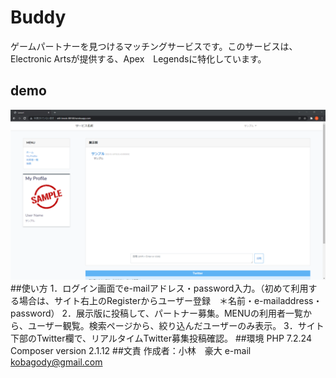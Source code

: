 # Buddy
ゲームパートナーを見つけるマッチングサービスです。このサービスは、Electronic Artsが提供する、Apex　Legendsに特化しています。
## demo
![デモ](https://github.com/GodaiKobayashi/app/blob/master/%E3%82%B9%E3%82%AF%E3%83%AA%E3%83%BC%E3%83%B3%E3%82%B7%E3%83%A7%E3%83%83%E3%83%88%202022-01-16%20193912.png)
##使い方
1．ログイン画面でe-mailアドレス・password入力。（初めて利用する場合は、サイト右上のRegisterからユーザー登録　＊名前・e-mailaddress・password）
2．展示版に投稿して、パートナー募集。MENUの利用者一覧から、ユーザー観覧。検索ページから、絞り込んだユーザーのみ表示。
3．サイト下部のTwitter欄で、リアルタイムTwitter募集投稿確認。
##環境
PHP 7.2.24
Composer version 2.1.12
##文責
作成者：小林　豪大
e-mail　kobagody@gmail.com
